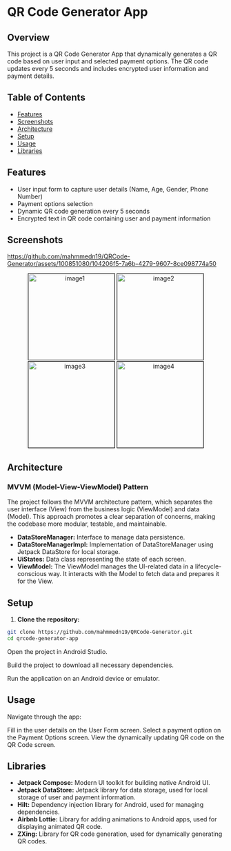 # QR Code Generator App

## Overview

This project is a QR Code Generator App that dynamically generates a QR code based on user input and selected payment options. The QR code updates every 5 seconds and includes encrypted user information and payment details.

## Table of Contents

- [Features](#features)
- [Screenshots](#screenshots)
- [Architecture](#architecture)
- [Setup](#setup)
- [Usage](#usage)
- [Libraries](#Libraries)

## Features

- User input form to capture user details (Name, Age, Gender, Phone Number)
- Payment options selection
- Dynamic QR code generation every 5 seconds
- Encrypted text in QR code containing user and payment information

## Screenshots


https://github.com/mahmmedn19/QRCode-Generator/assets/100851080/104206f5-7a6b-4279-9607-8ce098774a50

<div align="center">
  <img src="https://github.com/mahmmedn19/QRCode-Generator/assets/100851080/d4a8cec4-ff53-4a1d-8997-006b7c7d547f" alt="image1" width="200" style="border: 1px solid #000">
  <img src="https://github.com/mahmmedn19/QRCode-Generator/assets/100851080/59ec416a-60e6-46f7-aed4-57330c2939cb" alt="image2" width="200" style="border: 1px solid #000">
  <img src="https://github.com/mahmmedn19/QRCode-Generator/assets/100851080/f326d675-89ef-49c4-bb91-3ceb1c081f36" alt="image3" width="200" style="border: 1px solid #000">
  <img src="https://github.com/mahmmedn19/QRCode-Generator/assets/100851080/1ee24d31-f428-4a23-9136-1b36b0a134f1" alt="image4" width="200" style="border: 1px solid #000">
  
</div>


## Architecture

### MVVM (Model-View-ViewModel) Pattern

The project follows the MVVM architecture pattern, which separates the user interface (View) from the business logic (ViewModel) and data (Model). This approach promotes a clear separation of concerns, making the codebase more modular, testable, and maintainable.

- **DataStoreManager:** Interface to manage data persistence.
- **DataStoreManagerImpl:** Implementation of DataStoreManager using Jetpack DataStore for local storage.
- **UiStates:** Data class representing the state of each screen.
- **ViewModel:** The ViewModel manages the UI-related data in a lifecycle-conscious way. It interacts with the Model to fetch data and prepares it for the View.

## Setup

1. **Clone the repository:**

```bash
git clone https://github.com/mahmmedn19/QRCode-Generator.git
cd qrcode-generator-app 
```

Open the project in Android Studio.

Build the project to download all necessary dependencies.

Run the application on an Android device or emulator.

## Usage
Navigate through the app:

Fill in the user details on the User Form screen.
Select a payment option on the Payment Options screen.
View the dynamically updating QR code on the QR Code screen.

## Libraries
- **Jetpack Compose:** Modern UI toolkit for building native Android UI.
- **Jetpack DataStore:** Jetpack library for data storage, used for local storage of user and payment information.
- **Hilt:** Dependency injection library for Android, used for managing dependencies.
- **Airbnb Lottie:** Library for adding animations to Android apps, used for displaying animated QR code.
- **ZXing:** Library for QR code generation, used for dynamically generating QR codes.
